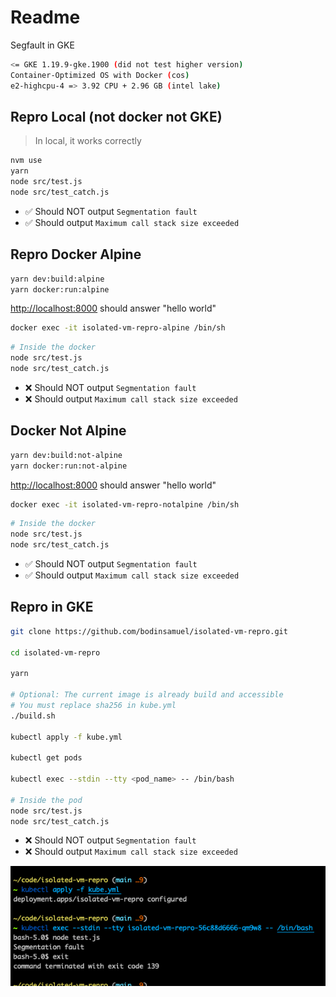 # Readme

Segfault in GKE

```sh
<= GKE 1.19.9-gke.1900 (did not test higher version)
Container-Optimized OS with Docker (cos)
e2-highcpu-4 => 3.92 CPU + 2.96 GB (intel lake)
```

## Repro Local (not docker not GKE)

> In local, it works correctly

```sh
nvm use
yarn
node src/test.js
node src/test_catch.js
```

- ✅ Should NOT output `Segmentation fault`
- ✅ Should output `Maximum call stack size exceeded`

## Repro Docker Alpine

```sh
yarn dev:build:alpine
yarn docker:run:alpine
```

<http://localhost:8000> should answer "hello world"

```sh
docker exec -it isolated-vm-repro-alpine /bin/sh
```

```sh
# Inside the docker
node src/test.js
node src/test_catch.js
```

- ❌ Should NOT output `Segmentation fault`
- ❌ Should output `Maximum call stack size exceeded`

## Docker Not Alpine

```sh
yarn dev:build:not-alpine
yarn docker:run:not-alpine
```

<http://localhost:8000> should answer "hello world"

```sh
docker exec -it isolated-vm-repro-notalpine /bin/sh
```

```sh
# Inside the docker
node src/test.js
node src/test_catch.js
```

- ✅ Should NOT output `Segmentation fault`
- ✅ Should output `Maximum call stack size exceeded`

## Repro in GKE

```sh
git clone https://github.com/bodinsamuel/isolated-vm-repro.git

cd isolated-vm-repro

yarn

# Optional: The current image is already build and accessible
# You must replace sha256 in kube.yml
./build.sh

kubectl apply -f kube.yml

kubectl get pods

kubectl exec --stdin --tty <pod_name> -- /bin/bash

# Inside the pod
node src/test.js
node src/test_catch.js
```

- ❌ Should NOT output `Segmentation fault`
- ❌ Should output `Maximum call stack size exceeded`

<img src="screenshot.png">
